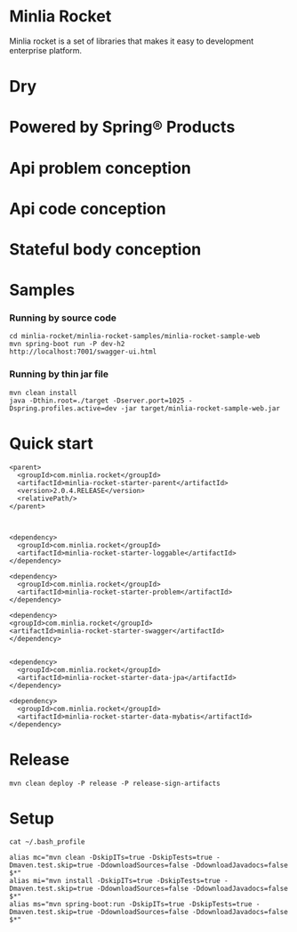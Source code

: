 # Minlia Rocket  
Minlia rocket is a set of libraries that makes it easy to development enterprise platform.  

# Dry  

# Powered by Spring&reg; Products  

# Api problem conception 

# Api code conception  

# Stateful body conception  

# Samples  


### Running by source code  
```
cd minlia-rocket/minlia-rocket-samples/minlia-rocket-sample-web
mvn spring-boot run -P dev-h2
http://localhost:7001/swagger-ui.html

```

### Running by thin jar file  

```
mvn clean install
java -Dthin.root=./target -Dserver.port=1025 -Dspring.profiles.active=dev -jar target/minlia-rocket-sample-web.jar
```

# Quick start  

```
<parent>
  <groupId>com.minlia.rocket</groupId>
  <artifactId>minlia-rocket-starter-parent</artifactId>
  <version>2.0.4.RELEASE</version>
  <relativePath/>
</parent>



<dependency>
  <groupId>com.minlia.rocket</groupId>
  <artifactId>minlia-rocket-starter-loggable</artifactId>
</dependency>

<dependency>
  <groupId>com.minlia.rocket</groupId>
  <artifactId>minlia-rocket-starter-problem</artifactId>
</dependency>

<dependency>
<groupId>com.minlia.rocket</groupId>
<artifactId>minlia-rocket-starter-swagger</artifactId>
</dependency>


<dependency>
  <groupId>com.minlia.rocket</groupId>
  <artifactId>minlia-rocket-starter-data-jpa</artifactId>
</dependency>

<dependency>
  <groupId>com.minlia.rocket</groupId>
  <artifactId>minlia-rocket-starter-data-mybatis</artifactId>
</dependency>

```


# Release

```
mvn clean deploy -P release -P release-sign-artifacts
```


# Setup
```
cat ~/.bash_profile

alias mc="mvn clean -DskipITs=true -DskipTests=true -Dmaven.test.skip=true -DdownloadSources=false -DdownloadJavadocs=false $*"
alias mi="mvn install -DskipITs=true -DskipTests=true -Dmaven.test.skip=true -DdownloadSources=false -DdownloadJavadocs=false $*"
alias ms="mvn spring-boot:run -DskipITs=true -DskipTests=true -Dmaven.test.skip=true -DdownloadSources=false -DdownloadJavadocs=false $*"
```


